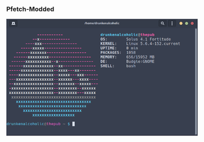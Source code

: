 ### Pfetch-Modded


![alt text](https://github.com/DrunkenAlcoholic/BashScripts/blob/master/pfetch-modded/ScreenShot.png)
